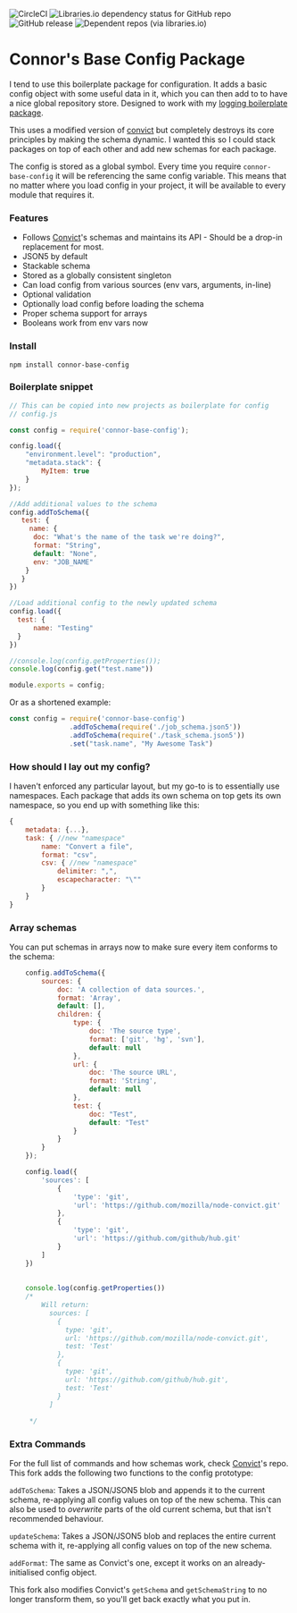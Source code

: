![CircleCI](https://img.shields.io/circleci/build/github/Makeshift/connor-base-config?style=plastic) ![Libraries.io dependency status for GitHub repo](https://img.shields.io/librariesio/github/makeshift/connor-base-config?style=plastic) ![GitHub release](https://img.shields.io/github/release/makeshift/connor-base-config?style=plastic) ![Dependent repos (via libraries.io)](https://img.shields.io/librariesio/dependent-repos/npm/connor-base-config?style=plastic)
# Connor's Base Config Package

I tend to use this boilerplate package for configuration. It adds a basic config object with some useful data in it, which you can then add to to have a nice global repository store. Designed to work with my [logging boilerplate package](https://github.com/Makeshift/connor-base-log).

This uses a modified version of [convict](https://github.com/mozilla/node-convict) but completely destroys its core principles by making the schema dynamic. I wanted this so I could stack packages on top of each other and add new schemas for each package.

The config is stored as a global symbol. Every time you require `connor-base-config` it will be referencing the same config variable. This means that no matter where you load config in your project, it will be available to every module that requires it.

### Features
* Follows [Convict](https://github.com/mozilla/node-convict)'s schemas and maintains its API - Should be a drop-in replacement for most.
* JSON5 by default
* Stackable schema
* Stored as a globally consistent singleton
* Can load config from various sources (env vars, arguments, in-line)
* Optional validation
* Optionally load config before loading the schema
* Proper schema support for arrays
* Booleans work from env vars now

### Install
`npm install connor-base-config`

### Boilerplate snippet
```javascript
// This can be copied into new projects as boilerplate for config
// config.js

const config = require('connor-base-config');

config.load({
    "environment.level": "production",
    "metadata.stack": {
        MyItem: true
    }
});

//Add additional values to the schema
config.addToSchema({
   test: {
     name: {
      doc: "What's the name of the task we're doing?",
      format: "String",
      default: "None",
      env: "JOB_NAME"
    }
   }
})

//Load additional config to the newly updated schema
config.load({
  test: {
      name: "Testing"
  }
})

//console.log(config.getProperties());
console.log(config.get("test.name"))

module.exports = config;
```

Or as a shortened example:
```javascript
const config = require('connor-base-config')
               .addToSchema(require('./job_schema.json5'))
               .addToSchema(require('./task_schema.json5'))
               .set("task.name", "My Awesome Task")
```

### How should I lay out my config?
I haven't enforced any particular layout, but my go-to is to essentially use namespaces. Each package that adds its own schema on top gets its own namespace, so you end up with something like this:
```javascript
{
    metadata: {...},
    task: { //new "namespace"
        name: "Convert a file",
        format: "csv",
        csv: { //new "namespace"
            delimiter: ",",
            escapecharacter: "\""
        }
    }
}
```

### Array schemas
You can put schemas in arrays now to make sure every item conforms to the schema:

```javascript
    config.addToSchema({
        sources: {
            doc: 'A collection of data sources.',
            format: 'Array',
            default: [],
            children: {
                type: {
                    doc: 'The source type',
                    format: ['git', 'hg', 'svn'],
                    default: null
                },
                url: {
                    doc: 'The source URL',
                    format: 'String',
                    default: null
                },
                test: {
                    doc: "Test",
                    default: "Test"
                }
            }
        }
    });

    config.load({
        'sources': [
            {
                'type': 'git',
                'url': 'https://github.com/mozilla/node-convict.git'
            },
            {
                'type': 'git',
                'url': 'https://github.com/github/hub.git'
            }
        ]
    })
    
    
    console.log(config.getProperties())
    /*
        Will return:
          sources: [
            {
              type: 'git',
              url: 'https://github.com/mozilla/node-convict.git',
              test: 'Test'
            },
            {
              type: 'git',
              url: 'https://github.com/github/hub.git',
              test: 'Test'
            }
          ]
    
     */

```

### Extra Commands
For the full list of commands and how schemas work, check [Convict](https://github.com/mozilla/node-convict)'s repo.
This fork adds the following two functions to the config prototype:

`addToSchema`: Takes a JSON/JSON5 blob and appends it to the current schema, re-applying all config values on top of the new schema. This can also be used to _overwrite_ parts of the old current schema, but that isn't recommended behaviour.

`updateSchema`: Takes a JSON/JSON5 blob and replaces the entire current schema with it, re-applying all config values on top of the new schema.

`addFormat`: The same as Convict's one, except it works on an already-initialised config object.

This fork also modifies Convict's `getSchema` and `getSchemaString` to no longer transform them, so you'll get back exactly what you put in.